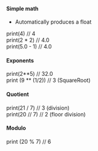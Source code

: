 #### Simple math 
* Automatically produces a float  

print(4)  // 4  
print(2 * 2)  // 4.0  
print(5.0 - 1)  // 4.0  

#### Exponents
print(2**5)  // 32.0  
print (9 ** (1/2))  // 3 (SquareRoot)  

#### Quotient
print(21 / 7) // 3 (division)  
print(20 // 7) // 2 (floor division)  

#### Modulo
print (20 % 7) // 6